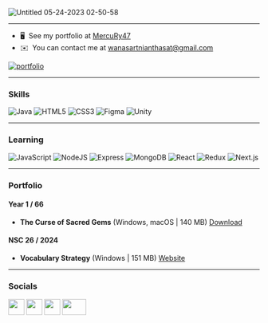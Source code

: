 ![Untitled 05-24-2023 02-50-58](https://github.com/MercuRy47/MercuRy47/assets/122726524/84e642e7-751c-4ded-b20e-5a8a1b6a7fe1) 


-------------------------

* 🖥️  See my portfolio at [MercuRy47](https://github.com/MercuRy47)
* ✉️  You can contact me at [wanasartnianthasat@gmail.com](mailto:wanasartnianthasat@gmail.com)

[![portfolio](https://img.shields.io/badge/my_portfolio-000?style=for-the-badge&logo=ko-fi&logoColor=white)](https://wn-wanasart.w3spaces.com/)

-------------------------

### Skills
![Java](https://img.shields.io/badge/java-%23ED8B00.svg?style=for-the-badge&logo=Java&logoColor=white) ![HTML5](https://img.shields.io/badge/html5-%23E34F26.svg?style=for-the-badge&logo=html5&logoColor=white) ![CSS3](https://img.shields.io/badge/css3-%231572B6.svg?style=for-the-badge&logo=css3&logoColor=white) ![Figma](https://img.shields.io/badge/Figma-%23080808.svg?style=for-the-badge&logo=Figma&logoColor=white) ![Unity](https://img.shields.io/badge/Unity-%23080808.svg?style=for-the-badge&logo=Unity&logoColor=white)

-------------------------

### Learning
![JavaScript](https://img.shields.io/badge/JavaScript-%23F7E025.svg?style=for-the-badge&logo=javascript&logoColor=white) ![NodeJS](https://img.shields.io/badge/Node.JS-%2366B44F.svg?style=for-the-badge&logo=Node.js&logoColor=white) ![Express](https://img.shields.io/badge/Express-%23383838.svg?style=for-the-badge&logo=Express&logoColor=white) ![MongoDB](https://img.shields.io/badge/MongoDB-%23469F3F.svg?style=for-the-badge&logo=MongoDB&logoColor=white) ![React](https://img.shields.io/badge/React-%2366DBFB.svg?style=for-the-badge&logo=React&logoColor=white) ![Redux](https://img.shields.io/badge/Redux-%237A54BB.svg?style=for-the-badge&logo=Redux&logoColor=white) ![Next.js](https://img.shields.io/badge/Next.js-%23080808.svg?style=for-the-badge&logo=Next.js&logoColor=white)

-------------------------

### Portfolio
#### Year 1 / 66
- **The Curse of Sacred Gems** (Windows, macOS | 140 MB) [Download](https://drive.google.com/drive/folders/18yohTfP63w-eVBCN1L3os3irwmvMDIld?usp=sharing)

#### NSC 26 / 2024
- **Vocabulary Strategy** (Windows | 151 MB) [Website](https://vocabulary-strategy-web-site.vercel.app/)


-------------------------
### Socials

<p align="left"> <a href="https://www.facebook.com/wanasart.nianthasat" target="_blank" rel="noreferrer"><img src="https://upload.wikimedia.org/wikipedia/commons/thumb/0/05/Facebook_Logo_%282019%29.png/1200px-Facebook_Logo_%282019%29.png" width="32" height="32" /></a> <a href="http://www.instagram.com/wns_nts" target="_blank" rel="noreferrer"><img src="https://upload.wikimedia.org/wikipedia/commons/thumb/e/e7/Instagram_logo_2016.svg/2048px-Instagram_logo_2016.svg.png" width="32" height="32" /></a> <a href="https://www.github.com/MercuRy47" target="_blank" rel="noreferrer"><img src="https://raw.githubusercontent.com/danielcranney/readme-generator/main/public/icons/socials/github-dark.svg" width="32" height="32" /></a> <a href="https://www.youtube.com/channel/UCueRPFeHvertKELY0-GZmhA" target="_blank" rel="noreferrer"><img src="https://github.com/MercuRy47/MercuRy47/assets/122726524/99e98f09-7442-4223-a317-eba6cd1910cd" width="48" height="32" /></a> </p>

